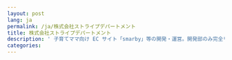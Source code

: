 ```yaml
---
layout: post
lang: ja
permalink: /ja/株式会社ストライプデパートメント
title: 株式会社ストライプデパートメント
description: ' 子育てママ向け EC サイト「smarby」等の開発・運営。開発部のみ完全リモートワークで全国各地で在宅勤務。 '
categories: 
---
```

